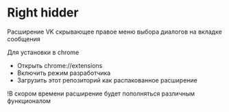 # Right hidder
Расширение VK скрывающее правое меню выбора диалогов на вкладке сообщения
 
Для установки в chrome
- Открыть chrome://extensions 
- Включить режим разработчика 
- Загрузить этот репозиторий как распакованное расширение 

!В скором времени расширение будет пополняться различным функционалом

